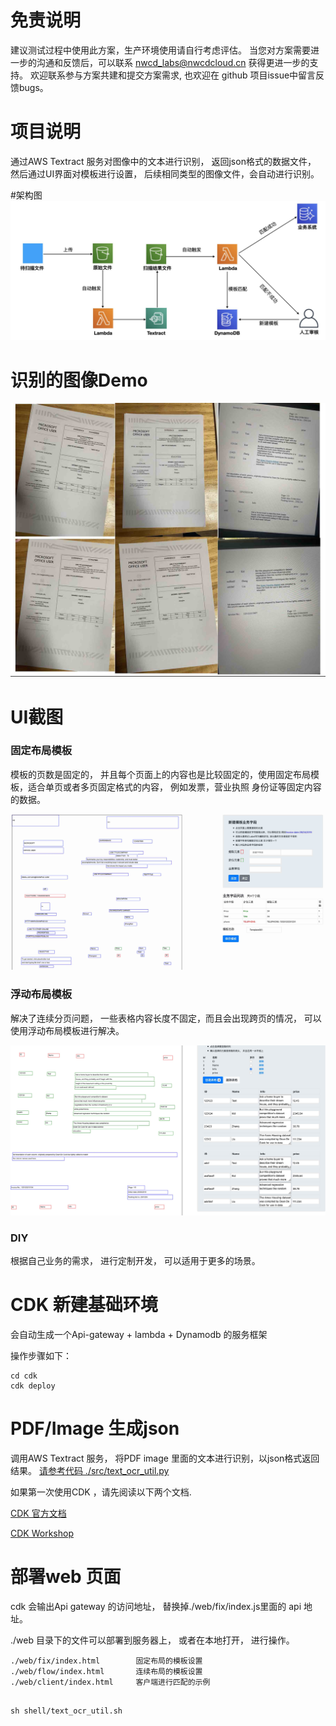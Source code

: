 # 免责说明

建议测试过程中使用此方案，生产环境使用请自行考虑评估。
当您对方案需要进一步的沟通和反馈后，可以联系 nwcd_labs@nwcdcloud.cn 获得更进一步的支持。
欢迎联系参与方案共建和提交方案需求, 也欢迎在 github 项目issue中留言反馈bugs。

# 项目说明
通过AWS Textract 服务对图像中的文本进行识别， 返回json格式的数据文件， 然后通过UI界面对模板进行设置， 后续相同类型的图像文件，会自动进行识别。


#架构图 
![image](./images/000.jpg)

# 识别的图像Demo
![image](./images/002.jpg)


# UI截图

### 固定布局模板
模板的页数是固定的， 并且每个页面上的内容也是比较固定的，使用固定布局模板，适合单页或者多页固定格式的内容， 
例如发票，营业执照 身份证等固定内容的数据。

![image](./images/003.jpg)


### 浮动布局模板
解决了连续分页问题， 一些表格内容长度不固定，而且会出现跨页的情况， 可以使用浮动布局模板进行解决。
 
![image](./images/001.jpg)


### DIY
根据自己业务的需求， 进行定制开发， 可以适用于更多的场景。 




# CDK 新建基础环境

会自动生成一个Api-gateway + lambda + Dynamodb 的服务框架

操作步骤如下： 

```
cd cdk
cdk deploy
```


# PDF/Image 生成json   

调用AWS Textract 服务， 将PDF image 里面的文本进行识别，以json格式返回结果。 
 [请参考代码  ./src/text_ocr_util.py ](source/back.py)
 
如果第一次使用CDK ，请先阅读以下两个文档. 

[CDK 官方文档 ](https://docs.aws.amazon.com/cdk/latest/guide/home.html)
  
[CDK Workshop](https://cdkworkshop.com/)   



# 部署web 页面

cdk 会输出Api gateway 的访问地址， 替换掉./web/fix/index.js里面的 api 地址。 

./web 目录下的文件可以部署到服务器上， 或者在本地打开， 进行操作。 

```
./web/fix/index.html        固定布局的模板设置
./web/flow/index.html       连续布局的模板设置
./web/client/index.html     客户端进行匹配的示例
```


```shell script

sh shell/text_ocr_util.sh
```